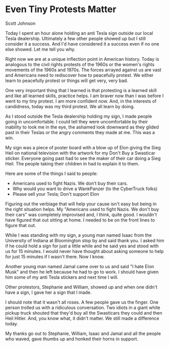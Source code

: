 # Even Tiny Protests Matter

Scott Johnson

Today I spent an hour alone holding an anti Tesla sign outside our local Tesla dealership. Ultimately a few other people showed up but I still consider it a success. And I'd have considered it a success even if no one else showed. Let me tell you why.

Right now we are at a unique inflection point in American history. Today is analogous to the civil rights protests of the 1960s or the women's rights movements of the 1960s and 1970s. The forces arrayed against us are vast and Americans need to rediscover how to peacefully protest. We either learn to peacefully protest or things will get very, very bad.

One very important thing that I learned is that protesting is a learned skill and like all learned skills, practice helps. I am braver now than I was before I went to my tiny protest. I am more confident now. And, in the interests of candidness, today was my third protest. We all learn by doing.

As I stood outside the Tesla dealership holding my sign, I made people going in uncomfortable. I could tell they were uncomfortable by their inability to look me in the eye, the ashamed look downward as they glided past in their Teslas or the angry comments they made at me. This was a win.

My sign was a piece of poster board with a blow up of Elon giving the Sieg Heil on national television with the artwork for my Don't Buy a Swasticar sticker. Everyone going past had to see the maker of their car doing a Sieg Heil. The people taking their children in had to explain it to them.

Here are some of the things I said to people:

* Americans used to fight Nazis. We don't buy their cars.
* Why would you want to drive a WankPanzer (to the CyberTruck folks)
* Please sell your Tesla; Don't support Elon

Figuring out the verbiage that will help your cause isn't easy but being in the right situation helps. My "Americans used to fight Nazis. We don't buy their cars" was completely improvised and, I think, quite good. I wouldn't have figured that out sitting at home. I needed to be on the front lines to figure that out.

While I was standing with my sign, a young man named Isaac from the University of Indiana at Bloomington stop by and said thank you. I asked him if he could hold a sign for just a little while and he said yes and stood with us for 15 minutes. I would never have thought about asking someone to help for just 15 minutes if I wasn't there. Now I know.

Another young man named Jamal came over to us and said "I hate Elon Musk" and then he left because he had to go to work. I should have given him some of my anti Tesla stickers and next time I will.

Other protestors, Stephanie and William, showed up and when one didn't have a sign, I gave her a sign that I made.

I should note that it wasn't all roses. A few people gave us the finger. One person trolled us with a ridiculous conversation. Two idiots in a giant white pickup truck shouted that they'd buy all the Swasticars they could and then Heil Hitler. And, you know what, it didn't matter. We still made a difference today.

My thanks go out to Stephanie, William, Isaac and Jamal and all the people who waved, gave thumbs up and honked their horns in support.

